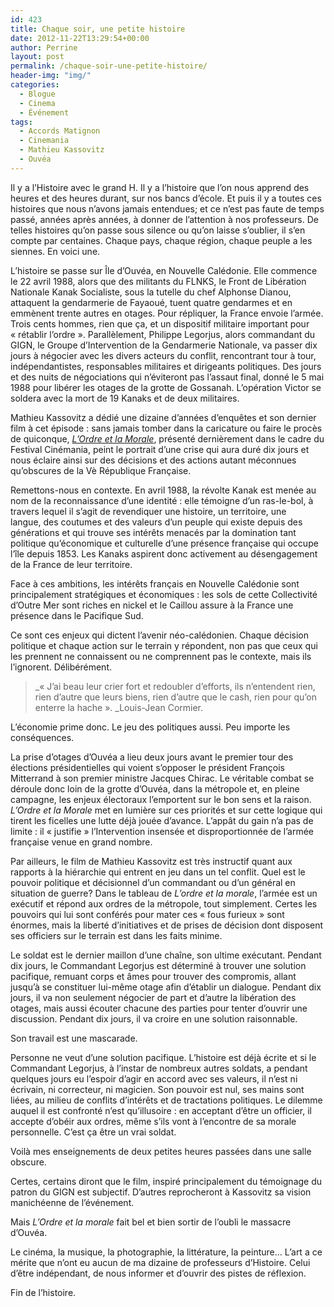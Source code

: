 ```yaml
---
id: 423
title: Chaque soir, une petite histoire
date: 2012-11-22T13:29:54+00:00
author: Perrine
layout: post
permalink: /chaque-soir-une-petite-histoire/
header-img: "img/"
categories:
  - Blogue
  - Cinema
  - Événement
tags:
  - Accords Matignon
  - Cinemania
  - Mathieu Kassovitz
  - Ouvéa
---
```

Il y a l&rsquo;Histoire avec le grand H. Il y a l&rsquo;histoire que l&rsquo;on nous apprend des heures et des heures durant, sur nos bancs d&rsquo;école. Et puis il y a toutes ces histoires que nous n&rsquo;avons jamais entendues; et ce n&rsquo;est pas faute de temps passé, années après années, à donner de l&rsquo;attention à nos professeurs. De telles histoires qu&rsquo;on passe sous silence ou qu&rsquo;on laisse s&rsquo;oublier, il s&rsquo;en compte par centaines. Chaque pays, chaque région, chaque peuple a les siennes. En voici une. <!--more-->

L&rsquo;histoire se passe sur Île d&rsquo;Ouvéa, en Nouvelle Calédonie. Elle commence le 22 avril 1988, alors que des militants du FLNKS, le Front de Libération Nationale Kanak Socialiste, sous la tutelle du chef Alphonse Dianou, attaquent la gendarmerie de Fayaoué, tuent quatre gendarmes et en emmènent trente autres en otages. Pour répliquer, la France envoie l&rsquo;armée. Trois cents hommes, rien que ça, et un dispositif militaire important pour &laquo;&nbsp;rétablir l&rsquo;ordre&nbsp;&raquo;. Parallèlement, Philippe Legorjus, alors commandant du GIGN, le Groupe d&rsquo;Intervention de la Gendarmerie Nationale, va passer dix jours à négocier avec les divers acteurs du conflit, rencontrant tour à tour, indépendantistes, responsables militaires et dirigeants politiques. Des jours et des nuits de négociations qui n&rsquo;éviteront pas l&rsquo;assaut final, donné le 5 mai 1988 pour libérer les otages de la grotte de Gossanah. L&rsquo;opération Victor se soldera avec la mort de 19 Kanaks et de deux militaires.

Mathieu Kassovitz a dédié une dizaine d&rsquo;années d&rsquo;enquêtes et son dernier film à cet épisode : sans jamais tomber dans la caricature ou faire le procès de quiconque, <a href="http://www.lordreetlamorale-lefilm.com/#/nav/teaser" target="_blank"><em>L&rsquo;Ordre et la Morale</em></a>, présenté dernièrement dans le cadre du Festival Cinémania, peint le portrait d&rsquo;une crise qui aura duré dix jours et nous éclaire ainsi sur des décisions et des actions autant méconnues qu&rsquo;obscures de la Vè République Française.

Remettons-nous en contexte. En avril 1988, la révolte Kanak est menée au nom de la reconnaissance d&rsquo;une identité : elle témoigne d&rsquo;un ras-le-bol, à travers lequel il s&rsquo;agit de revendiquer une histoire, un territoire, une langue, des coutumes et des valeurs d&rsquo;un peuple qui existe depuis des générations et qui trouve ses intérêts menacés par la domination tant politique qu&rsquo;économique et culturelle d&rsquo;une présence française qui occupe l&rsquo;île depuis 1853. Les Kanaks aspirent donc activement au désengagement de la France de leur territoire.

Face à ces ambitions, les intérêts français en Nouvelle Calédonie sont principalement stratégiques et économiques : les sols de cette Collectivité d&rsquo;Outre Mer sont riches en nickel et le Caillou assure à la France une présence dans le Pacifique Sud.

Ce sont ces enjeux qui dictent l&rsquo;avenir néo-calédonien. Chaque décision politique et chaque action sur le terrain y répondent, non pas que ceux qui les prennent ne connaissent ou ne comprennent pas le contexte, mais ils l&rsquo;ignorent. Délibérément.

> _&laquo;&nbsp;J&rsquo;ai beau leur crier fort et redoubler d&rsquo;efforts, ils n&rsquo;entendent rien, rien d&rsquo;autre que leurs biens, rien d&rsquo;autre que le cash, rien pour qu&rsquo;on enterre la hache&nbsp;&raquo;. _Louis-Jean Cormier.

L&rsquo;économie prime donc. Le jeu des politiques aussi. Peu importe les conséquences.

La prise d&rsquo;otages d&rsquo;Ouvéa a lieu deux jours avant le premier tour des élections présidentielles qui voient s&rsquo;opposer le président François Mitterrand à son premier ministre Jacques Chirac. Le véritable combat se déroule donc loin de la grotte d&rsquo;Ouvéa, dans la métropole et, en pleine campagne, les enjeux électoraux l&rsquo;emportent sur le bon sens et la raison. _L&rsquo;Ordre et la Morale_ met en lumière sur ces priorités et sur cette logique qui tirent les ficelles une lutte déjà jouée d&rsquo;avance. L&rsquo;appât du gain n&rsquo;a pas de limite : il &laquo;&nbsp;justifie&nbsp;&raquo; l&rsquo;Intervention insensée et disproportionnée de l&rsquo;armée française venue en grand nombre.

Par ailleurs, le film de Mathieu Kassovitz est très instructif quant aux rapports à la hiérarchie qui entrent en jeu dans un tel conflit. Quel est le pouvoir politique et décisionnel d&rsquo;un commandant ou d&rsquo;un général en situation de guerre? Dans le tableau de _L&rsquo;ordre et la morale_, l&rsquo;armée est un exécutif et répond aux ordres de la métropole, tout simplement. Certes les pouvoirs qui lui sont conférés pour mater ces &laquo;&nbsp;fous furieux&nbsp;&raquo; sont énormes, mais la liberté d&rsquo;initiatives et de prises de décision dont disposent ses officiers sur le terrain est dans les faits minime.

Le soldat est le dernier maillon d&rsquo;une chaîne, son ultime exécutant. Pendant dix jours, le Commandant Legorjus est déterminé à trouver une solution pacifique, remuant corps et âmes pour trouver des compromis, allant jusqu&rsquo;à se constituer lui-même otage afin d&rsquo;établir un dialogue. Pendant dix jours, il va non seulement négocier de part et d&rsquo;autre la libération des otages, mais aussi écouter chacune des parties pour tenter d&rsquo;ouvrir une discussion. Pendant dix jours, il va croire en une solution raisonnable.

Son travail est une mascarade.

Personne ne veut d&rsquo;une solution pacifique. L&rsquo;histoire est déjà écrite et si le Commandant Legorjus, à l&rsquo;instar de nombreux autres soldats, a pendant quelques jours eu l&rsquo;espoir d&rsquo;agir en accord avec ses valeurs, il n&rsquo;est ni écrivain, ni correcteur, ni magicien. Son pouvoir est nul, ses mains sont liées, au milieu de conflits d&rsquo;intérêts et de tractations politiques. Le dilemme auquel il est confronté n&rsquo;est qu&rsquo;illusoire : en acceptant d&rsquo;être un officier, il accepte d&rsquo;obéir aux ordres, même s&rsquo;ils vont à l&rsquo;encontre de sa morale personnelle. C&rsquo;est ça être un vrai soldat.

Voilà mes enseignements de deux petites heures passées dans une salle obscure.

Certes, certains diront que le film, inspiré principalement du témoignage du patron du GIGN est subjectif. D&rsquo;autres reprocheront à Kassovitz sa vision manichéenne de l&rsquo;événement.

Mais _L&rsquo;Ordre et la morale_ fait bel et bien sortir de l&rsquo;oubli le massacre d&rsquo;Ouvéa.

Le cinéma, la musique, la photographie, la littérature, la peinture&#8230; L&rsquo;art a ce mérite que n&rsquo;ont eu aucun de ma dizaine de professeurs d&rsquo;Histoire. Celui d&rsquo;être indépendant, de nous informer et d&rsquo;ouvrir des pistes de réflexion.

Fin de l&rsquo;histoire.
